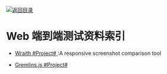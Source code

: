 [![返回目录](https://parg.co/UGo)](https://parg.co/b4z) 


 


 


 




# Web 端到端测试资料索引



- [Wraith #Project# ](https://github.com/bbc-news/wraith):A responsive screenshot comparison tool


- [Gremlins.js #Project# ](https://github.com/marmelab/gremlins.js)
